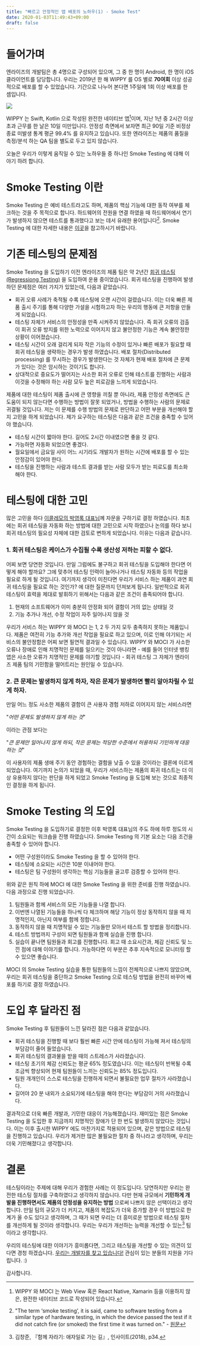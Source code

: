 ```yaml
---
title: "빠르고 안정적인 앱 배포의 노하우(1) - Smoke Test"
date: 2020-01-03T11:49:43+09:00
draft: false
---
```

# 들어가며
엔라이즈의 개발팀은 총 4명으로 구성되어 있으며, 그 중 한 명이 Android, 한 명이 iOS
클라이언트를 담당합니다. 우리는 2019년 한 해 WIPPY 를 OS 별로 __70여회__
이상 성공적으로 배포를 할 수 있었습니다. 기간으로 나누어 본다면 1주일에 1회 이상 배포를 한 셈입니다.

![](/images/20200103/crash-free.png)

WIPPY 는 Swift, Kotlin 으로 작성된 완전한 네이티브 앱[^1]이며, 지난 1년 중 2시간 이상 초과
근무를 한 날은 10일 미만입니다. 안정성 측면에서 보자면 최근 90일 기준 비정상 종료 미발생
통계 평균 99.4% 를 유지하고 있습니다. 또한 엔라이즈는 제품의 품질을 측정/분석 하는 QA 팀을
별도로 두고 있지 않습니다.

[^1]: WIPPY 와 MOCI 는 Web View 혹은 React Native, Xamarin 등을 이용하지 않은, 완전한 네이티브 코드로 작성되어 있습니다.

오늘은 우리가 이렇게 움직일 수 있는 노하우들 중 하나인 Smoke Testing 에 대해 이야기 하려 합니다.

# Smoke Testing 이란
Smoke Testing 은 예비 테스트라고도 하며, 제품의 핵심 기능에 대한 동작 여부를 체크하는 것을
주 목적으로 합니다. 하드웨어의 전원을 연결 하였을 때 하드웨어에서 연기가 발생하지 않으면
테스트를 통과했다고 보는 데서 유래한 용어입니다[^2]. Smoke Testing 에 대한 자세한 내용은
[이곳](https://en.wikipedia.org/wiki/Smoke_testing_(software))을 참고하시기 바랍니다.

[^2]: "The term ‘smoke testing’, it is said, came to software testing from a similar type of hardware testing,
in which the device passed the test if it did not catch fire (or smoked) the first time it was turned on." -
[원문](http://softwaretestingfundamentals.com/smoke-testing/)

# 기존 테스팅의 문제점
Smoke Testing 을 도입하기 이전 엔라이즈의 제품 팀은 약 2년간 [회귀 테스팅(Regressiong Testing)](https://en.wikipedia.org/wiki/Regression_testing)
을 도입하여 운용 중이었습니다. 회귀 테스팅을 진행하여 발생하던 문제점은 여러 가지가 있었는데, 다음과 같았습니다.

* 회귀 오류 사례가 축적될 수록 테스팅에 오랜 시간이 걸렸습니다. 이는 더욱 빠른 제품 출시 주기를 통해 다양한
가설을 시험하고자 하는 우리의 행동에 큰 저항을 만들게 되었습니다.
* 테스팅 자체가 서비스의 안정성을 만족 시켜주지 않았습니다. 즉 회귀 오류의 검출이 회귀 오류 방지를
위한 노력으로 이어지지 않고 불안정한 기능은 계속 불안정한 상황이 이어졌습니다.
* 테스팅 시간이 오래 걸리게 되자 작은 기능의 수정이 있거나 빠른 배포가 필요할 때 회귀 테스팅을
생략하는 경우가 발생 하였습니다. 배포 절차(Distributed processing) 를 무시하는 경우가 발생한다는 것 자체가
현재 배포 절차에 큰 문제가 있다는 것은 암시하는 것이기도 합니다.
* 상대적으로 중요도가 떨어지는 사소한 회귀 오류로 인해 테스트를 진행하는 사람과 이것을 수정해야 하는 사람 모두
높은 피로감을 느끼게 되었습니다.

제품에 대한 테스팅이 제품 출시에 큰 영향을 끼칠 뿐 아니라, 제품 안정성 측면에도 큰 도움이 되지 않는다면
수행하는 방법이 잘못 되었거나, 방법을 수행하는 사람의 문제로 귀결될 것입니다. 저는 이 문제를 수행 방법의
문제로 판단하고 어떤 부분을 개선해야 할지 고민을 하게 되었습니다. 제가 요구하는 테스팅은 다음과 같은 조건을
충족할 수 있어야 했습니다.

* 테스팅 시간이 짧아야 한다. 길어도 2시간 이내였으면 좋을 것 같다.
* 가능하면 자동화 되었으면 좋겠다.
* 월요일에서 금요일 사이 어느 시기라도 개발자가 원하는 시간에 배포를 할 수 있는 안정감이 있어야 한다.
* 테스팅을 진행하는 사람과 테스트 결과를 받는 사람 모두가 받는 피로도를 최소화 해야 한다.

# 테스팅에 대한 고민
많은 고민을 하다 [이콜레모의 박영록 대표님](http://www.ecolemo.com/)께 자문을 구하기로 결정 하였습니다.
최초에는 회귀 테스팅을 자동화 하는 방법에 대한 고민으로 시작 하였으나 논의를 하다 보니 회귀 테스팅의 필요성
자체에 대한 검토로 변하게 되었습니다. 이유는 다음과 같습니다.

### 1. 회귀 테스팅은 케이스가 수집될 수록 생산성 저하는 피할 수 없다.
어찌 보면 당연한 것입니다. 만일 그럼에도 불구하고 회귀 테스팅을 도입해야 한다면 어떻게 해야 할까요?
그에 맞추어 테스팅 인력이 늘어나거나 테스팅 자동화 등의 작업을 필요로 하게 될 것입니다. 여기까지 생각이
미친다면 우리가 서비스 하는 제품이 과연 회귀 테스팅을 필요로 하는 것인가? 에 대한 질문까지 던져보게 됩니다.
일반적으로 회귀 테스팅이 효력을 제대로 발휘하기 위해서는 다음과 같은 조건이 충족되어야 합니다.

1. 현재의 소프트웨어가 이미 충분히 안정화 되어 결함이 거의 없는 상태일 것
2. 기능 추가나 개선, 수정 작업이 자주 일어나지 않을 것

우리가 서비스 하는 WIPPY 와 MOCI 는 1, 2 두 가지 모두 충족하지 못하는 제품입니다. 제품은 여전히
기능 추가와 개선 작업을 필요로 하고 있으며, 이로 인해 야기되는 서비스의 불안정함은 어찌 보면 필연적 결과일
수 있습니다. WIPPY 와 MOCI 가 사소한 오류나 장애로 인해 치명적인 문제를 일으키는 것이 아니라면 - 예를 들어
인터넷 뱅킹 앱은 사소한 오류가 치명적인 문제를 야기할 것입니다 - 회귀 테스팅 그 자체가 엔라이즈 제품 팀의
기민함을 떨어트리는 원인일 수 있습니다.

### 2. 큰 문제는 발생하지 않게 하자, 작은 문제가 발생하면 빨리 알아차릴 수 있게 하자.
만일 어느 정도 사소한 제품의 결함이 큰 사용자 경험 저하로 이어지지 않는 서비스라면

"_어떤 문제도 발생하지 않게 하는 것_"

이라는 관점 보다는

"_큰 문제만 일어나지 않게 하되, 작은 문제는 적당한 수준에서 허용하되 기민하게 대응하는 것_"

이 사용자의 제품 생애 주기 동안 경험하는 결함을 낮출 수 있을 것이라는 결론에 이르게 되었습니다.
여기까지 논의가 되었을 때, 우리가 서비스하는 제품의 회귀 테스트는 더 이상 유용하지 않다는 판단을 하게 되었고
Smoke Testing 을 도입해 보는 것으로 최종적인 결정을 하게 됩니다.

# Smoke Testing 의 도입
Smoke Testing 을 도입하기로 결정한 이후 박영록 대표님의 주도 하에 하루 정도의 시간이 소요되는 워크숍을 진행 하였습니다.
Smoke Testing 의 기본 요소는 다음 조건을 충족할 수 있어야 합니다.

* 어떤 구성원이라도 Smoke Testing 을 할 수 있어야 한다.
* 테스팅에 소요되는 시간은 10분 이내어야 한다.
* 테스팅은 팀 구성원이 생각하는 핵심 기능들을 골고루 검증할 수 있어야 한다.

위와 같은 원칙 하에 MOCI 에 대한 Smoke Testing 을 위한 준비를 진행 하였습니다. 다음 과정으로 진행 되었습니다.

1. 팀원들과 함께 서비스의 모든 기능들을 나열 합니다.
2. 이번엔 나열된 기능들을 하나씩 다 체크하며 해당 기능이 정상 동작하지 않을 때 치명적인지, 아닌지 여부를 함께 정합니다.
3. 동작하지 않을 때 치명적일 수 있는 기능들만 모아서 테스트 할 방법을 정리합니다.
4. 테스트 방법까지 구성이 되면 팀원들과 함께 실습을 진행 합니다.
5. 실습이 끝나면 팀원들과 회고를 진행합니다. 회고 때 소요시간과, 체감 신뢰도 및 느낀 점에 대해 이야기를 합니다. 가능하다면
이 부분은 추후 지속적으로 모니터링 할 수 있으면 좋습니다.

MOCI 의 Smoke Testing 실습을 통한 팀원들의 느낌이 전체적으로 나쁘지 않았으며, 우리는 회귀 테스팅을 중단하고
Smoke Testing 으로 테스팅 방법을 완전히 바꾸어 배포를 하기로 결정 하였습니다.

# 도입 후 달라진 점
Smoke Testing 후 팀원들이 느낀 달라진 점은 다음과 같았습니다.

* 회귀 테스팅을 진행할 때 보다 훨씬 빠른 시간 안에 테스팅이 가능해 져서 테스팅의 부담감이 줄어 들었습니다.
* 회귀 테스팅의 결과물을 받을 때의 스트레스가 사라졌습니다.
* 테스팅 초기의 체감 신뢰도는 평균 65% 정도였습니다. 이는 테스팅이 반복될 수록 조금씩 향상되어 현재 팀원들이
느끼는 신뢰도는 85% 정도입니다.
* 팀원 개개인이 스스로 테스팅을 진행하게 되면서 불필요한 업무 절차가 사라졌습니다.
* 길어야 20 분 내외가 소요되기에 테스팅을 해야 한다는 부담감이 거의 사라졌습니다.

결과적으로 더욱 빠른 개발과, 기민한 대응이 가능해졌습니다. 재미있는 점은 Smoke Testing 을 도입한 후 지금까지 치명적인 장애가
단 한 번도 발생하지 않았다는 것입니다. 이는 이후 출시한 WIPPY 에도 마찬가지로 적용되어 있으며, 같은 방법으로 테스팅을
진행하고 있습니다. 우리가 제거한 많은 불필요한 절차 중 하나라고 생각하며, 우리는 더욱 기민해졌다고 생각합니다.

# 결론
테스팅이라는 주제에 대해 우리가 경험한 사례는 이 정도입니다. 당연하지만 우리는 완전한 테스팅 절차를
구축하였다고 생각하지 않습니다. 다만 현재 규모에서 __기민하게 개발을 진행하면서도 제품의 안정성을
유지하는 방법__ 으로써 나쁘지 않은 선택이라고 생각합니다. 만일 팀의 규모가 더 커지고, 제품의 복잡도가 더욱
증가할 경우 이 방법으로 한계가 올 수도 있다고 생각하며, 그 때가 되면 우리는 더 흥미로운 방법으로 테스팅 절차를
개선하게 될 것이라 생각합니다. 우리는 우리가 개선하는 능력을 개선할 수 있는[^3] 팀이라고 생각합니다.

[^3]: 김창준, 『함께 자라기: 애자일로 가는 길』, 인사이트(2018), p34.

우리의 테스팅에 대한 이야기가 흥미롭다면, 그리고 테스팅을 개선할 수 있는 의견이 있다면 경청 하겠습니다.
[우리는 개발자를 찾고 있습니다!](https://www.rocketpunch.com/companies/nrise/jobs) 관심이 있는 분들의 지원을 기다립니다. :)

감사합니다.
